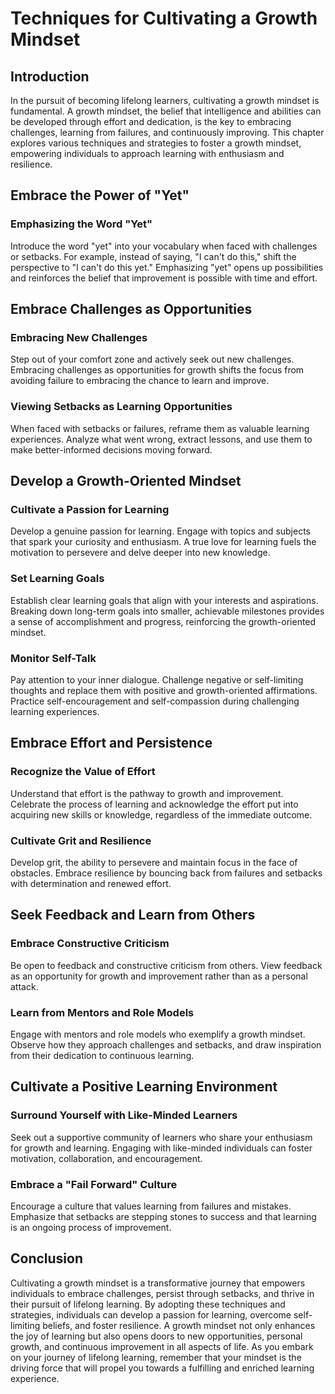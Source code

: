 # Techniques for Cultivating a Growth Mindset

## Introduction

In the pursuit of becoming lifelong learners, cultivating a growth mindset is fundamental. A growth mindset, the belief that intelligence and abilities can be developed through effort and dedication, is the key to embracing challenges, learning from failures, and continuously improving. This chapter explores various techniques and strategies to foster a growth mindset, empowering individuals to approach learning with enthusiasm and resilience.

## Embrace the Power of "Yet"

### Emphasizing the Word "Yet"

Introduce the word "yet" into your vocabulary when faced with challenges or setbacks. For example, instead of saying, "I can't do this," shift the perspective to "I can't do this yet." Emphasizing "yet" opens up possibilities and reinforces the belief that improvement is possible with time and effort.

## Embrace Challenges as Opportunities

### Embracing New Challenges

Step out of your comfort zone and actively seek out new challenges. Embracing challenges as opportunities for growth shifts the focus from avoiding failure to embracing the chance to learn and improve.

### Viewing Setbacks as Learning Opportunities

When faced with setbacks or failures, reframe them as valuable learning experiences. Analyze what went wrong, extract lessons, and use them to make better-informed decisions moving forward.

## Develop a Growth-Oriented Mindset

### Cultivate a Passion for Learning

Develop a genuine passion for learning. Engage with topics and subjects that spark your curiosity and enthusiasm. A true love for learning fuels the motivation to persevere and delve deeper into new knowledge.

### Set Learning Goals

Establish clear learning goals that align with your interests and aspirations. Breaking down long-term goals into smaller, achievable milestones provides a sense of accomplishment and progress, reinforcing the growth-oriented mindset.

### Monitor Self-Talk

Pay attention to your inner dialogue. Challenge negative or self-limiting thoughts and replace them with positive and growth-oriented affirmations. Practice self-encouragement and self-compassion during challenging learning experiences.

## Embrace Effort and Persistence

### Recognize the Value of Effort

Understand that effort is the pathway to growth and improvement. Celebrate the process of learning and acknowledge the effort put into acquiring new skills or knowledge, regardless of the immediate outcome.

### Cultivate Grit and Resilience

Develop grit, the ability to persevere and maintain focus in the face of obstacles. Embrace resilience by bouncing back from failures and setbacks with determination and renewed effort.

## Seek Feedback and Learn from Others

### Embrace Constructive Criticism

Be open to feedback and constructive criticism from others. View feedback as an opportunity for growth and improvement rather than as a personal attack.

### Learn from Mentors and Role Models

Engage with mentors and role models who exemplify a growth mindset. Observe how they approach challenges and setbacks, and draw inspiration from their dedication to continuous learning.

## Cultivate a Positive Learning Environment

### Surround Yourself with Like-Minded Learners

Seek out a supportive community of learners who share your enthusiasm for growth and learning. Engaging with like-minded individuals can foster motivation, collaboration, and encouragement.

### Embrace a "Fail Forward" Culture

Encourage a culture that values learning from failures and mistakes. Emphasize that setbacks are stepping stones to success and that learning is an ongoing process of improvement.

## Conclusion

Cultivating a growth mindset is a transformative journey that empowers individuals to embrace challenges, persist through setbacks, and thrive in their pursuit of lifelong learning. By adopting these techniques and strategies, individuals can develop a passion for learning, overcome self-limiting beliefs, and foster resilience. A growth mindset not only enhances the joy of learning but also opens doors to new opportunities, personal growth, and continuous improvement in all aspects of life. As you embark on your journey of lifelong learning, remember that your mindset is the driving force that will propel you towards a fulfilling and enriched learning experience.
